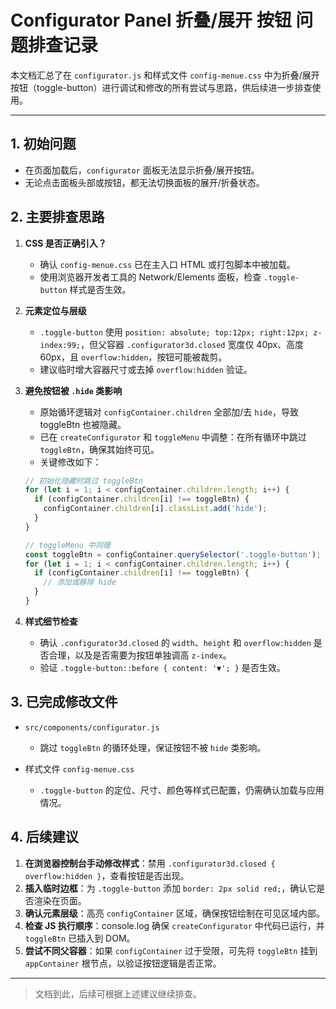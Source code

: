 # Configurator Panel 折叠/展开 按钮 问题排查记录

本文档汇总了在 `configurator.js` 和样式文件 `config-menue.css` 中为折叠/展开按钮（toggle-button）进行调试和修改的所有尝试与思路，供后续进一步排查使用。

---

## 1. 初始问题
- 在页面加载后，`configurator` 面板无法显示折叠/展开按钮。
- 无论点击面板头部或按钮，都无法切换面板的展开/折叠状态。

## 2. 主要排查思路

1. **CSS 是否正确引入？**
   - 确认 `config-menue.css` 已在主入口 HTML 或打包脚本中被加载。
   - 使用浏览器开发者工具的 Network/Elements 面板，检查 `.toggle-button` 样式是否生效。

2. **元素定位与层级**
   - `.toggle-button` 使用 `position: absolute; top:12px; right:12px; z-index:99;`，但父容器 `.configurator3d.closed` 宽度仅 40px、高度 60px，且 `overflow:hidden`，按钮可能被裁剪。
   - 建议临时增大容器尺寸或去掉 `overflow:hidden` 验证。

3. **避免按钮被 `.hide` 类影响**
   - 原始循环逻辑对 `configContainer.children` 全部加/去 `hide`，导致 toggleBtn 也被隐藏。
   - 已在 `createConfigurator` 和 `toggleMenu` 中调整：在所有循环中跳过 `toggleBtn`，确保其始终可见。
   - 关键修改如下：

   ```js
   // 初始化隐藏时跳过 toggleBtn
   for (let i = 1; i < configContainer.children.length; i++) {
     if (configContainer.children[i] !== toggleBtn) {
       configContainer.children[i].classList.add('hide');
     }
   }
   
   // toggleMenu 中同理
   const toggleBtn = configContainer.querySelector('.toggle-button');
   for (let i = 1; i < configContainer.children.length; i++) {
     if (configContainer.children[i] !== toggleBtn) {
       // 添加或移除 hide
     }
   }
   ```

4. **样式细节检查**
   - 确认 `.configurator3d.closed` 的 `width`、`height` 和 `overflow:hidden` 是否合理，以及是否需要为按钮单独调高 `z-index`。
   - 验证 `.toggle-button::before { content: '▼'; }` 是否生效。


## 3. 已完成修改文件

- `src/components/configurator.js`
  - 跳过 `toggleBtn` 的循环处理，保证按钮不被 `hide` 类影响。

- 样式文件 `config-menue.css`
  - `.toggle-button` 的定位、尺寸、颜色等样式已配置，仍需确认加载与应用情况。

## 4. 后续建议

1. **在浏览器控制台手动修改样式**：禁用 `.configurator3d.closed { overflow:hidden }`，查看按钮是否出现。 
2. **插入临时边框**：为 `.toggle-button` 添加 `border: 2px solid red;`，确认它是否渲染在页面。
3. **确认元素层级**：高亮 `configContainer` 区域，确保按钮绘制在可见区域内部。
4. **检查 JS 执行顺序**：console.log 确保 `createConfigurator` 中代码已运行，并 `toggleBtn` 已插入到 DOM。
5. **尝试不同父容器**：如果 `configContainer` 过于受限，可先将 `toggleBtn` 挂到 `appContainer` 根节点，以验证按钮逻辑是否正常。

---

> 文档到此，后续可根据上述建议继续排查。
